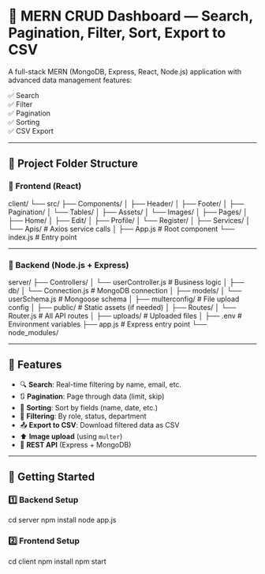 # 🧾 MERN CRUD Dashboard — Search, Pagination, Filter, Sort, Export to CSV

A full-stack MERN (MongoDB, Express, React, Node.js) application with advanced data management features:

✅ Search  
✅ Filter  
✅ Pagination  
✅ Sorting  
✅ CSV Export  

---

## 📁 Project Folder Structure

### 🔹 Frontend (React)

client/
└── src/
├── Components/
│ ├── Header/
│ ├── Footer/
│ ├── Pagination/
│ └── Tables/
│
├── Assets/
│ └── Images/
│
├── Pages/
│ ├── Home/
│ ├── Edit/
│ ├── Profile/
│ └── Register/
│
├── Services/
│ └── Apis/ # Axios service calls
│
├── App.js # Root component
└── index.js # Entry point

---

### 🔹 Backend (Node.js + Express)

server/
├── Controllers/
│ └── userController.js # Business logic
│
├── db/
│ └── Connection.js # MongoDB connection
│
├── models/
│ └── userSchema.js # Mongoose schema
│
├── multerconfig/ # File upload config
│
├── public/ # Static assets (if needed)
│
├── Routes/
│ └── Router.js # All API routes
│
├── uploads/ # Uploaded files
│
├── .env # Environment variables
├── app.js # Express entry point
└── node_modules/

---

## 🧩 Features

- 🔍 **Search**: Real-time filtering by name, email, etc.
- 🔃 **Pagination**: Page through data (limit, skip)
- 🔽 **Sorting**: Sort by fields (name, date, etc.)
- 🎯 **Filtering**: By role, status, department
- 📤 **Export to CSV**: Download filtered data as CSV
- ⬆️ **Image upload** (using `multer`)
- 📡 **REST API** (Express + MongoDB)

---

## 🚀 Getting Started

### 1️⃣ Backend Setup

cd server
npm install
node app.js

### 2️⃣ Frontend Setup

cd client
npm install
npm start


